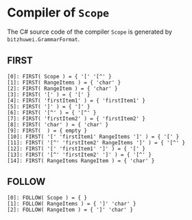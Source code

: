 # Compiler of `Scope`

The C# source code of the compiler `Scope` is generated by `bitzhuwei.GrammarFormat`.

## FIRST

```
[0]: FIRST( Scope ) = { '[' '[^' }
[1]: FIRST( RangeItems ) = { 'char' }
[2]: FIRST( RangeItem ) = { 'char' }
[3]: FIRST( '[' ) = { '[' }
[4]: FIRST( 'firstItem1' ) = { 'firstItem1' }
[5]: FIRST( ']' ) = { ']' }
[6]: FIRST( '[^' ) = { '[^' }
[7]: FIRST( 'firstItem2' ) = { 'firstItem2' }
[8]: FIRST( 'char' ) = { 'char' }
[9]: FIRST(  ) = { empty }
[10]: FIRST( '[' 'firstItem1' RangeItems ']' ) = { '[' }
[11]: FIRST( '[^' 'firstItem2' RangeItems ']' ) = { '[^' }
[12]: FIRST( '[' 'firstItem1' ']' ) = { '[' }
[13]: FIRST( '[^' 'firstItem2' ']' ) = { '[^' }
[14]: FIRST( RangeItems RangeItem ) = { 'char' }

```

## FOLLOW

```
[0]: FOLLOW( Scope ) = { }
[1]: FOLLOW( RangeItems ) = { ']' 'char' }
[2]: FOLLOW( RangeItem ) = { ']' 'char' }

```

